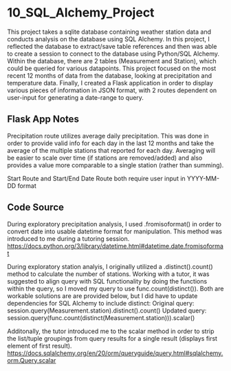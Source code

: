 # 10_SQL_Alchemy_Project

This project takes a sqlite database containing weather station data and conducts analysis on the database using SQL Alchemy. In this project, I reflected the database to extract/save table references and then was able to create a session to connect to the database using Python/SQL Alchemy. Within the database, there are 2 tables (Measurement and Station), which could be queried for various datapoints. This project focused on the most recent 12 months of data from the database, looking at precipitation and temperature data. Finally, I created a Flask application in order to display various pieces of information in JSON format, with 2 routes dependent on user-input for generating a date-range to query. 

Flask App Notes
- 
Precipitation route utilizes average daily precipitation. This was done in order to provide valid info for each day in the last 12 months and take the average of the multiple stations that reported for each day. Averaging will be easier to scale over time (if stations are removed/added) and also provides a value more comparable to a single station (rather than summing). 

Start Route and Start/End Date Route both require user input in YYYY-MM-DD format

Code Source
- 
During exploratory precipitation analysis, I used .fromisoformat() in order to convert date into usable datetime format for manipulation. This method was introduced to me during a tutoring session. 
https://docs.python.org/3/library/datetime.html#datetime.date.fromisoformat

During exploratory station analyis, I originally utilized a .distinct().count() method to calculate the number of stations. Working with a tutor, it was suggested to align query with SQL functionality by doing the functions within the query, so I moved my query to use func.count(distinct()). Both are workable solutions are are provided below, but I did have to update dependencies for SQL Alchemy to include distinct: 
Original query: 
session.query(Measurement.station).distinct().count()
Updated query: 
session.query(func.count(distinct(Measurement.station))).scalar()

Additonally, the tutor introduced me to the scalar method in order to strip the list/tuple groupings from query results for a single result (displays first element of first result). 
https://docs.sqlalchemy.org/en/20/orm/queryguide/query.html#sqlalchemy.orm.Query.scalar



